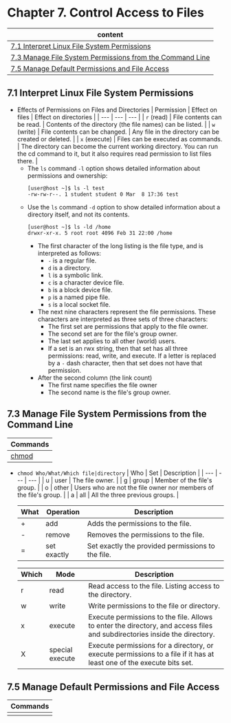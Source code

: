 # Chapter 7. Control Access to Files

| content |
| --- |
| [7.1 Interpret Linux File System Permissions](#7.1) |
| [7.3 Manage File System Permissions from the Command Line](#7.3) |
| [7.5 Manage Default Permissions and File Access](#7.5) |


<a name="7.1"></a>
## 7.1 Interpret Linux File System Permissions

* Effects of Permissions on Files and Directories
  | Permission | Effect on files | Effect on directories |
  | --- | --- | --- |
  | ```r``` (read) | File contents can be read. | Contents of the directory (the file names) can be listed. |
  | ```w``` (write) | File contents can be changed. | Any file in the directory can be created or deleted. |
  | ```x``` (execute) | Files can be executed as commands. | The directory can become the current working directory. You can run the cd command to it, but it also requires read permission to list files there. |
  * The ```ls``` command ```-l``` option shows detailed information about permissions and ownership:
    ```console
    [user@host ~]$ ls -l test
    -rw-rw-r--. 1 student student 0 Mar  8 17:36 test
    ```
  * Use the ```ls``` command ```-d``` option to show detailed information about a directory itself, and not its contents.
    ```console
    [user@host ~]$ ls -ld /home
    drwxr-xr-x. 5 root root 4096 Feb 31 22:00 /home
    ```
    * The first character of the long listing is the file type, and is interpreted as follows:
      * ```-``` is a regular file.
      * ```d``` is a directory.
      * ```l``` is a symbolic link.
      * ```c``` is a character device file.
      * ```b``` is a block device file.
      * ```p``` is a named pipe file.
      * ```s``` is a local socket file.
    * The next nine characters represent the file permissions. These characters are interpreted as three sets of three characters: 
        * The first set are permissions that apply to the file owner. 
        * The second set are for the file's group owner.
        * The last set applies to all other (world) users. 
        * If a set is an rwx string, then that set has all three permissions: read, write, and execute. If a letter is replaced by a ```-``` dash character, then that set does not have that permission.
    * After the second column (the link count)
      * The first name specifies the file owner
      * The second name is the file's group owner.

<a name="7.3"></a>
## 7.3 Manage File System Permissions from the Command Line

| Commands |
| --- |
| [chmod](#chmod) |

<a name="chmod"></a>
* ```chmod Who/What/Which file|directory```
  | Who | Set | Description |
  | --- | --- | --- |
  | u | user | The file owner. |
  | g | group | Member of the file's group. |
  | o | other | Users who are not the file owner nor members of the file's group. |
  | a | all | All the three previous groups. |

  | What | Operation | Description |
  | --- | --- | --- |
  | + | add | Adds the permissions to the file. |
  | - | remove | Removes the permissions to the file. |
  | = | set exactly | Set exactly the provided permissions to the file. |

  | Which | Mode | Description |
  | --- | --- | --- |
  | r | read | Read access to the file. Listing access to the directory. |
  | w | write | Write permissions to the file or directory. |
  | x | execute | Execute permissions to the file. Allows to enter the directory, and access files and subdirectories inside the directory. |
  | X | special execute | Execute permissions for a directory, or execute permissions to a file if it has at least one of the execute bits set. |


<a name="7.5"></a>
## 7.5 Manage Default Permissions and File Access

| Commands |
| --- |
| [](#) |
